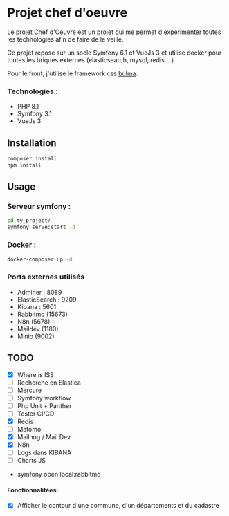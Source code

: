 # Projet chef d'oeuvre

Le projet Chef d'Oeuvre est un projet qui me permet d'experimenter toutes les technologies afin de faire de le veille.

Ce projet repose sur un socle Symfony 6.1 et VueJs 3 et utilise docker pour toutes les briques externes (elasticsearch, mysql, redis ...)

Pour le front, j'utilise le framework css [bulma](https://bulma.io/).
### Technologies :
- PHP 8.1
- Symfony 3.1
- VueJs 3


Installation
------------
```bash
composer install
npm install
```


Usage
-----
### Serveur symfony : 
```bash
cd my_project/
symfony serve:start -d
```

### Docker : 
```bash
docker-composer up -d
```

### Ports externes utilisés
- Adminer : 8089
- ElasticSearch : 9209
- Kibana : 5601
- Rabbitmq (15673)
- N8n (5678)
- Maildev (1180)
- Minio (9002)

TODO
-----
- [x] Where is ISS
- [ ] Recherche en Elastica
- [ ] Mercure
- [ ] Symfony workflow
- [ ] Php Unit + Panther
- [ ] Tester CI/CD
- [x] Redis
- [ ] Matomo 
- [x] Mailhog / Mail Dev 
- [x] N8n  
- [ ] Logs dans KIBANA
- [ ] Charts JS
- 
  symfony open:local:rabbitmq

#### Fonctionnalitées: 
- [x] Afficher le contour d'une commune, d'un départements et du cadastre




